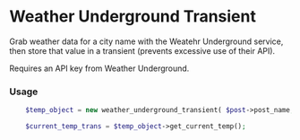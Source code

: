 # Weather Underground Transient

Grab weather data for a city name with the Weatehr Underground service, then store that
value in a transient (prevents excessive use of their API).

Requires an API key from Weather Underground.

### Usage

```php
	$temp_object = new weather_underground_transient( $post->post_name, $state_abr, get_the_title() );

	$current_temp_trans = $temp_object->get_current_temp();
```